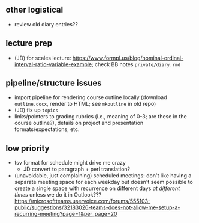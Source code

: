 
## other logistical

- review old diary entries??

## lecture prep

* (JD) for scales lecture: https://www.formpl.us/blog/nominal-ordinal-interval-ratio-variable-example; check BB notes `private/diary.rmd`

## pipeline/structure issues

- import pipeline for rendering course outline locally (download `outline.docx`, render to HTML; see `mkoutline` in old repo)
- (JD) fix up `topics`
- links/pointers to grading rubrics (i.e., meaning of 0-3; are these in the course outline?), details on project and presentation formats/expectations, etc.

## low priority

- tsv format for schedule might drive me crazy
   - JD convert to paragraph + perl translation?
- (unavoidable, just complaining) scheduled meetings: don't like having a separate meeting space for each weekday but doesn't seem possible to create a single space with recurrence on different days *at different times* unless we do it in Outlook??? https://microsoftteams.uservoice.com/forums/555103-public/suggestions/32183026-teams-does-not-allow-me-setup-a-recurring-meeting?page=1&per_page=20

